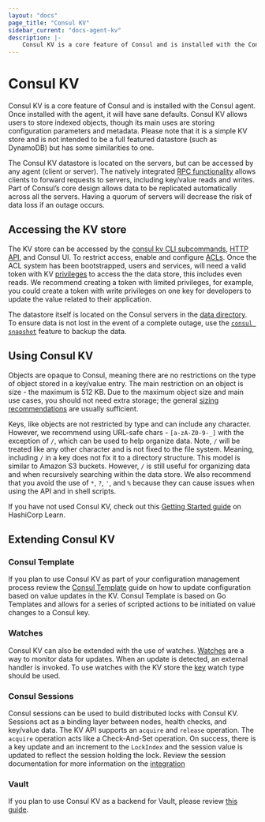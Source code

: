 ```yaml
---
layout: "docs"
page_title: "Consul KV"
sidebar_current: "docs-agent-kv"
description: |- 
    Consul KV is a core feature of Consul and is installed with the Consul agent.
---
```


# Consul KV 

Consul KV is a core feature of Consul and is installed with the Consul agent.
Once installed with the agent, it will have sane defaults. Consul KV allows
users to store indexed objects, though its main uses are storing configuration
parameters and metadata. Please note that it is a simple KV store and is not
intended to be a full featured datastore (such as DynamoDB) but has some
similarities to one. 

The Consul KV datastore is located on the servers, but can be accessed by any
agent (client or server). The natively integrated [RPC
functionality](/docs/internals/architecture.html) allows clients to forward
requests to servers, including key/value reads and writes. Part of Consul’s
core design allows data to be replicated automatically across all the servers.
Having a quorum of servers will decrease the risk of data loss if an outage
occurs.

## Accessing the KV store

The KV store can be accessed by the [consul kv CLI
subcommands](/docs/commands/kv.html), [HTTP API](/api/kv.html), and Consul UI.
To restrict access, enable and configure
[ACLs](https://learn.hashicorp.com/consul/security-networking/production-acls).
Once the ACL system has been bootstrapped, users and services, will need a
valid token with KV [privileges](/docs/agent/acl-rules.html#key-value-rules) to
access the the data store, this includes even reads.  We recommend creating a
token with limited privileges, for example, you could create a token with write
privileges on one key for developers to update the value related to their
application.

The datastore itself is located on the Consul servers in the [data
directory](/docs/agent/options.html#_data_dir). To ensure data is not lost in
the event of a complete outage, use the [`consul
snapshot`](/docs/commands/snapshot/restore.html) feature to backup the data. 

## Using Consul KV

Objects are opaque to Consul, meaning there are no restrictions on the type of
object stored in a key/value entry. The main restriction on an object is size -
the maximum is 512 KB. Due to the maximum object size and main use cases, you
should not need extra storage; the general [sizing
recommendations](/docs/commands/snapshot/restore.html) are usually sufficient. 

Keys, like objects are not restricted by type and can include any character.
However, we recommend using URL-safe chars - `[a-zA-Z0-9-_]`  with the
exception of  `/`, which can be used to help organize data. Note, `/` will be
treated like any other character and is not fixed to the file system. Meaning,
including `/` in a key does not fix it to a directory structure. This model is
similar to Amazon S3 buckets. However, `/`  is still useful for organizing data
and when recursively searching within the data store. We also recommend that
you avoid the use of  `*`, `?`, `'`, and `%` because they can cause issues when
using the API and in shell scripts. 

If you have not used Consul KV, check out this [Getting Started
guide](https://learn.hashicorp.com/consul/getting-started/kv) on HashiCorp
Learn. 

## Extending Consul KV

### Consul Template

If you plan to use Consul KV as part of your configuration management process
review the [Consul
Template](https://learn.hashicorp.com/consul/developer-configuration/consul-template)
guide on how to update configuration based on value updates in the KV. Consul
Template is based on Go Templates and allows for a series of scripted actions
to be initiated on value changes to a Consul key. 

### Watches

Consul KV can also be extended with the use of watches.
[Watches](/docs/agent/watches.html) are a way to monitor data for updates. When
an update is detected, an external handler is invoked. To use watches with the
KV store the [key](/docs/agent/watches.html#key) watch type should be used. 

### Consul Sessions

Consul sessions can be used to build distributed locks with Consul KV. Sessions
act as a binding layer between nodes, health checks, and key/value data. The KV
API supports an `acquire` and `release` operation. The `acquire` operation acts
like a Check-And-Set operation. On success, there is a key update and an
increment to the `LockIndex` and the session value is updated to reflect the
session holding the lock. Review the session documentation for more information
on the [integration](/docs/internals/sessions.html#k-v-integration)

### Vault

If you plan to use Consul KV as a backend for Vault, please review [this
guide](https://learn.hashicorp.com/vault/operations/ops-vault-ha-consul).
